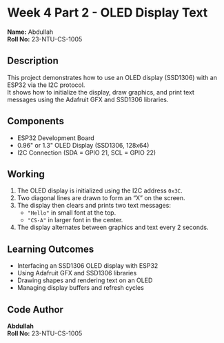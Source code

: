 # Week 4 Part 2 - OLED Display Text

**Name:** Abdullah  
**Roll No:** 23-NTU-CS-1005  

## Description
This project demonstrates how to use an OLED display (SSD1306) with an ESP32 via the I2C protocol.  
It shows how to initialize the display, draw graphics, and print text messages using the Adafruit GFX and SSD1306 libraries.

## Components
- ESP32 Development Board  
- 0.96" or 1.3" OLED Display (SSD1306, 128x64)  
- I2C Connection (SDA = GPIO 21, SCL = GPIO 22)

## Working
1. The OLED display is initialized using the I2C address `0x3C`.  
2. Two diagonal lines are drawn to form an “X” on the screen.  
3. The display then clears and prints two text messages:
   - `"Hello"` in small font at the top.
   - `"CS-A"` in larger font in the center.  
4. The display alternates between graphics and text every 2 seconds.

## Learning Outcomes
- Interfacing an SSD1306 OLED display with ESP32  
- Using Adafruit GFX and SSD1306 libraries  
- Drawing shapes and rendering text on an OLED  
- Managing display buffers and refresh cycles

## Code Author
**Abdullah**  
**Roll No:** 23-NTU-CS-1005
